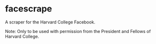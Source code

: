 facescrape
==========

A scraper for the Harvard College Facebook.

Note: Only to be used with permission from the President and Fellows of Harvard College.


